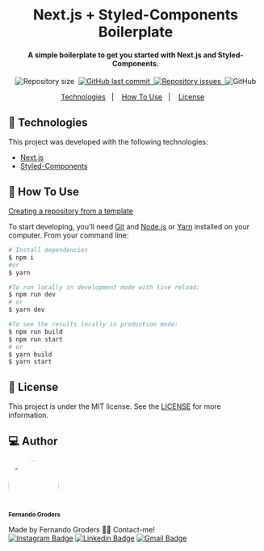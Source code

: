 <h1 align="center">
    Next.js + Styled-Components
    <br/>Boilerplate
</h1>

<h4 align="center">
  A simple boilerplate to get you started with Next.js and Styled-Components.
</h4>

<p align="center">
  <img alt="Repository size" src="https://img.shields.io/github/repo-size/FeGroders/nextjs-styled-components-boilerplate">&nbsp;
  <a href="https://github.com/fegroders/nextjs-styled-components-boilerplate/commits/master">
    <img alt="GitHub last commit" src="https://img.shields.io/github/last-commit/fegroders/nextjs-styled-components-boilerplate">&nbsp;
  </a>
  <a href="https://github.com/fegroders/nextjs-styled-components-boilerplate/issues">
    <img alt="Repository issues" src="https://img.shields.io/github/issues/fegroders/nextjs-styled-components-boilerplate">&nbsp;
  </a>
  <img alt="GitHub" src="https://img.shields.io/github/license/fegroders/nextjs-styled-components-boilerplate">
</p>

<p align="center">
  <a href="https://github.com/FeGroders/nextjs-styled-components-boilerplate#-technologies">Technologies</a>&nbsp;&nbsp;&nbsp;|&nbsp;&nbsp;&nbsp;
  <a href="https://github.com/FeGroders/nextjs-styled-components-boilerplate#-how-to-use">How To Use</a>&nbsp;&nbsp;&nbsp;|&nbsp;&nbsp;&nbsp;
  <a href="https://github.com/FeGroders/nextjs-styled-components-boilerplate#-license">License</a>&nbsp;&nbsp;&nbsp;
</p>

## 🚀 Technologies

This project was developed with the following technologies:

-  [Next.js][nextjs]
-  [Styled-Components][styled-components]

## 📘 How To Use

[Creating a repository from a template][tutorial]

To start developing, you'll need [Git](https://git-scm.com) and [Node.js][node] or [Yarn][yarn] installed on your computer. From your command line:

```bash
# Install dependencies
$ npm i
#or
$ yarn

#To run locally in development mode with live reload:
$ npm run dev
# or
$ yarn dev

#To see the results locally in production mode:
$ npm run build
$ npm run start
# or
$ yarn build
$ yarn start
```

## 📄 License
This project is under the MIT license. See the [LICENSE](https://github.com/FeGroders/nextjs-styled-components-boilerplate/blob/master/LICENSE) for more information.

## 💻 Author

<a href="https://github.com/FeGroders">
 <img style="border-radius: 50%" src="https://avatars3.githubusercontent.com/u/62064189?s=460&u=61b426b901b8fe02e12019b1fdb67bf0072d4f00&v=4" width="100px;" alt=""/>
 <br />
 <sub><b>Fernando Groders</b></sub></a>
 
Made by Fernando Groders 👋🏽 Contact-me! <br/>
[![Instagram Badge](https://img.shields.io/badge/-Instagram-%23E4405F?style=flat-square&labelColor=%23E4405F&logo=instagram&logoColor=white&link=https://instagram.com/fegroders)](https://instagram.com/fegroders) 
[![Linkedin Badge](https://img.shields.io/badge/-LinkedIn-blue?style=flat-square&logo=Linkedin&logoColor=white&link=https://www.linkedin.com/in/fernandogroders/)](https://www.linkedin.com/in/fernandogroders/) 
[![Gmail Badge](https://img.shields.io/badge/-Gmail-c14438?style=flat-square&logo=Gmail&logoColor=white&link=mailto:fernandogroder@gmail.com)](mailto:fernandogroder@gmail.com)

[tutorial]: https://docs.github.com/en/repositories/creating-and-managing-repositories/creating-a-repository-from-a-template
[nextjs]: https://nextjs.org/
[styled-components]: https://www.styled-components.com/
[node]: https://nodejs.org/en/
[yarn]: https://yarnpkg.com/lang/en/docs/install/